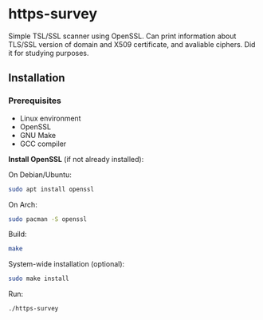 # https-survey
Simple TSL/SSL scanner using OpenSSL. Can print information about TLS/SSL version of domain and X509 certificate, and avaliable ciphers. Did it for studying purposes.
## Installation
### Prerequisites
- Linux environment
- OpenSSL
- GNU Make
- GCC compiler

 **Install OpenSSL** (if not already installed):

   On Debian/Ubuntu:
   ```bash
   sudo apt install openssl
   ```
   On Arch:
   ```bash
   sudo pacman -S openssl
   ```
   Build:
   ```bash
   make
   ```
  System-wide installation (optional):
  ```bash
sudo make install
```
Run:
```bash
./https-survey
```
   
